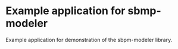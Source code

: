 # Example application for sbmp-modeler

Example application for demonstration of the sbpm-modeler library.
